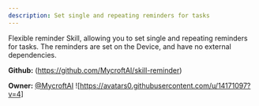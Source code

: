 ```yaml
---
description: Set single and repeating reminders for tasks
---
```

Flexible reminder Skill, allowing you to set single and repeating reminders for tasks. The reminders are set on the Device, and have no external dependencies.

**Github:** (https://github.com/MycroftAI/skill-reminder)

**Owner:** [@MycroftAI](https://github.com/MycroftAI) ![https://avatars0.githubusercontent.com/u/14171097?v=4]

